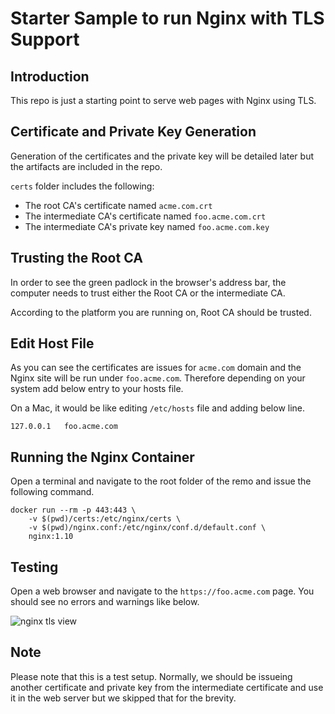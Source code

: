# Starter Sample to run Nginx with TLS Support

## Introduction

This repo is just a starting point to serve web pages with Nginx using TLS.

## Certificate and Private Key Generation

Generation of the certificates and the private key will be detailed later but the artifacts are included in the repo.

`certs` folder includes the following:

- The root CA's certificate named `acme.com.crt`
- The intermediate CA's certificate named `foo.acme.com.crt`
- The intermediate CA's private key named `foo.acme.com.key`

## Trusting the Root CA

In order to see the green padlock in the browser's address bar, the computer needs to trust either the Root CA or the intermediate CA.

According to the platform you are running on, Root CA should be trusted.

## Edit Host File

As you can see the certificates are issues for `acme.com` domain and the Nginx site will be run under `foo.acme.com`. Therefore depending on your system add below entry to your hosts file.

On a Mac, it would be like editing `/etc/hosts` file and adding below line.

```
127.0.0.1   foo.acme.com
```

## Running the Nginx Container

Open a terminal and navigate to the root folder of the remo and issue the following command.

```
docker run --rm -p 443:443 \
	-v $(pwd)/certs:/etc/nginx/certs \
	-v $(pwd)/nginx.conf:/etc/nginx/conf.d/default.conf \
	nginx:1.10
```

## Testing

Open a web browser and navigate to the `https://foo.acme.com` page. You should see no errors and warnings like below.

![nginx tls view](https://github.com/gokhansengun/nginx-tls/raw/master/images/site-green-padlock.png "Nginx TLS View")

## Note

Please note that this is a test setup. Normally, we should be issueing another certificate and private key from the intermediate certificate and use it in the web server but we skipped that for the brevity.